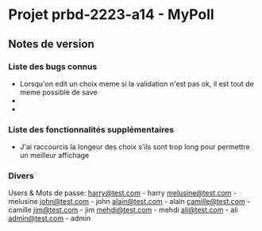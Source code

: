 # Projet prbd-2223-a14 - MyPoll

## Notes de version

### Liste des bugs connus

  * Lorsqu'on edit un choix meme si la validation n'est pas ok, il est tout de meme possible de save
  * 
  * 

### Liste des fonctionnalités supplémentaires
  * J'ai raccourcis la longeur des choix s'ils sont trop long pour permettre un meilleur affichage

### Divers
Users & Mots de passe:
harry@test.com - harry
melusine@test.com - melusine
john@test.com - john
alain@test.com - alain
camille@test.com - camille
jim@test.com - jim
mehdi@test.com - mehdi
ali@test.com - ali
admin@test.com - admin

